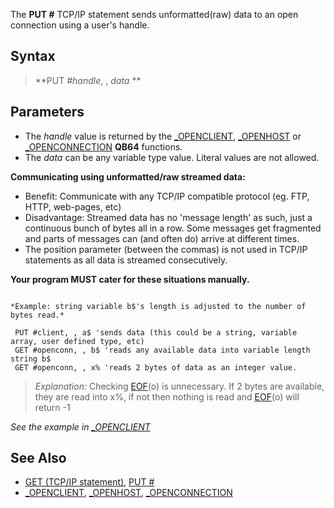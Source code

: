 The **PUT #** TCP/IP statement sends unformatted(raw) data to an open connection using a user's handle.

## Syntax

> **PUT *#handle*, , *data* **


## Parameters

* The *handle* value is returned by the [_OPENCLIENT](_OPENCLIENT), [_OPENHOST](_OPENHOST) or [_OPENCONNECTION](_OPENCONNECTION) **QB64** functions.
* The *data* can be any variable type value. Literal values are not allowed.

**Communicating using unformatted/raw streamed data:**

* Benefit: Communicate with any TCP/IP compatible protocol (eg. FTP, HTTP, web-pages, etc)
* Disadvantage: Streamed data has no 'message length' as such, just a continuous bunch of bytes all in a row. Some messages get fragmented and parts of messages can (and often do) arrive at different times. 
* The position parameter (between the commas) is not used in TCP/IP statements as all data is streamed consecutively.

**Your program MUST cater for these situations manually.**

```text

*Example: string variable b$'s length is adjusted to the number of bytes read.*

 PUT #client, , a$ 'sends data (this could be a string, variable array, user defined type, etc)
 GET #openconn, , b$ 'reads any available data into variable length string b$ 
 GET #openconn, , x% 'reads 2 bytes of data as an integer value.

```

> *Explanation:* Checking [EOF](EOF)(o) is unnecessary. If 2 bytes are available, they are read into x%, if not then nothing is read and [EOF](EOF)(o) will return -1

*See the example in [_OPENCLIENT](_OPENCLIENT)*

## See Also

* [GET (TCP/IP statement)](GET-(TCP-IP-statement)), [PUT #](PUT)
* [_OPENCLIENT](_OPENCLIENT), [_OPENHOST](_OPENHOST), [_OPENCONNECTION](_OPENCONNECTION)
